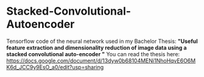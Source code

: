 # Stacked-Convolutional-Autoencoder
Tensorflow code of the neural network used in my Bachelor Thesis:
<b>"Useful feature extraction and dimensionality reduction of image data using a stacked convolutional auto-encoder
"</b>
You can read the thesis here: https://docs.google.com/document/d/13dyw0b68104MENi1NhoHqvE6O6MK6d_JCC9y9EsO_a0/edit?usp=sharing
